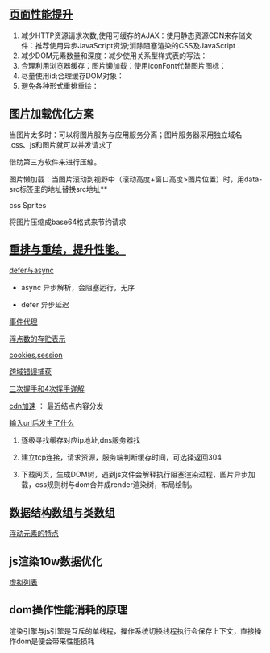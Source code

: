 
## [页面性能提升](https://www.jianshu.com/p/d9c20eafa67e)

   1. 减少HTTP资源请求次数,使用可缓存的AJAX：使用静态资源CDN来存储文件：推荐使用异步JavaScript资源;消除阻塞渲染的CSS及JavaScript：
   2. 减少DOM元素数量和深度：减少使用关系型样式表的写法：
   3. 合理利用浏览器缓存：图片懒加载：使用iconFont代替图片图标：
   4. 尽量使用id;合理缓存DOM对象：
   5. 避免各种形式重排重绘：

## [图片加载优化方案](https://blog.csdn.net/qq_33539213/article/details/106189209)

当图片太多时：可以将图片服务与应用服务分离；图片服务器采用独立域名 ,css、js和图片就可以并发请求了

借助第三方软件来进行压缩。

图片懒加载：当图片滚动到视野中（滚动高度+窗口高度>图片位置）时，用data-src标签里的地址替换src地址**

css Sprites

将图片压缩成base64格式来节约请求

##  [重排与重绘，提升性能。](http://www.ruanyifeng.com/blog/2015/09/web-page-performance-in-depth.html)

 [defer与async](https://segmentfault.com/a/1190000006778717?utm_source=sf-related)

+ async 异步解析，会阻塞运行，无序

+ defer 异步延迟

[事件代理](https://davidwalsh.name/event-delegate)

[浮点数的存贮表示](https://zhuanlan.zhihu.com/p/75581822)

[cookies,session](https://cnblogs.com/moyand/p/9047978.html)

[跨域错误捕获](https://www.jianshu.com/p/315ffe6797b8)


[三次握手和4次挥手详解](https://www.zhihu.com/search?type=content&q=%E8%AF%B4%E4%B8%80%E8%AF%B4TCP%E7%9A%84%E4%B8%89%E6%AC%A1%E6%8F%A1%E6%89%8B)

[cdn加速](https://zhuanlan.zhihu.com/p/82793949)  ： 最近结点内容分发

[输入url后发生了什么](https://segmentfault.com/a/1190000014872028) 

1. 逐级寻找缓存对应ip地址,dns服务器找

2. 建立tcp连接，请求资源，服务端判断缓存时间，可选择返回304

3. 下载网页，生成DOM树，遇到js文件会解释执行阻塞渲染过程，图片异步加载，css规则树与dom合并成render渲染树，布局绘制。


## [数据结构数组与类数组](http://www.360doc.com/content/18/0925/05/3175779_789416619.shtml)

[浮动元素的特点](https://juejin.cn/post/6844903891155288072)

## js渲染10w数据优化

[虚拟列表](https://blog.csdn.net/weixin_39932611/article/details/110746868?utm_medium=distribute.pc_relevant.none-task-blog-baidujs_baidulandingword-1&spm=1001.2101.3001.4242)

## dom操作性能消耗的原理

渲染引擎与js引擎是互斥的单线程，操作系统切换线程执行会保存上下文，直接操作dom是便会带来性能损耗

